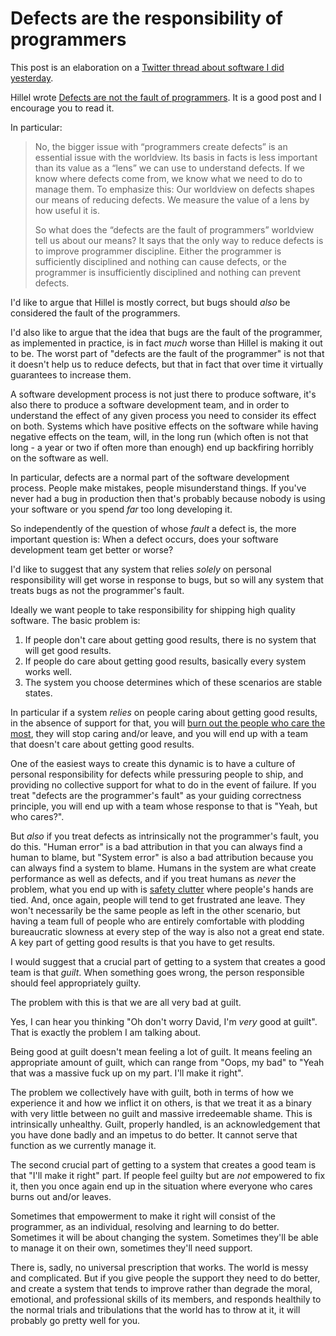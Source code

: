 # Defects are the responsibility of programmers

This post is an elaboration on a [Twitter thread about software I did yesterday](https://twitter.com/DRMacIver/status/1265967699743649793).

Hillel wrote [Defects are not the fault of programmers](https://buttondown.email/hillelwayne/archive/defects-are-not-the-fault-of-programmers/). It is a good post and I encourage you to read it.

In particular:

> No, the bigger issue with “programmers create defects” is an essential issue with the worldview. Its basis in facts is less important than its value as a “lens” we can use to understand defects. If we know where defects come from, we know what we need to do to manage them. To emphasize this: Our worldview on defects shapes our means of reducing defects. We measure the value of a lens by how useful it is.
>
> So what does the “defects are the fault of programmers” worldview tell us about our means? It says that the only way to reduce defects is to improve programmer discipline. Either the programmer is sufficiently disciplined and nothing can cause defects, or the programmer is insufficiently disciplined and nothing can prevent defects. 

I'd like to argue that Hillel is mostly correct, but bugs should *also* be considered the fault of the programmers.

I'd also like to argue that the idea that bugs are the fault of the programmer, as implemented in practice, is in fact *much* worse than Hillel is making it out to be. The worst part of "defects are the fault of the programmer" is not that it doesn't help us to reduce defects, but that in fact that over time it virtually guarantees to increase them.

A software development process is not just there to produce software, it's also there to produce a software development team, and in order to understand the effect of any given process you need to consider its effect on both. Systems which have positive effects on the software while having negative effects on the team, will, in the long run (which often is not that long - a year or two if often more than enough) end up backfiring horribly on the software as well.

In particular, defects are a normal part of the software development process. People make mistakes, people misunderstand things. If you've never had a bug in production then that's probably because nobody is using your software or you spend *far* too long developing it.

So independently of the question of whose *fault* a defect is, the more important question is: When a defect occurs, does your software development team get better or worse?

I'd like to suggest that any system that relies *solely* on personal responsibility will get worse in response to bugs, but so will any system that treats bugs as not the programmer's fault.

Ideally we want people to take responsibility for shipping high quality software. The basic problem is:

1. If people don't care about getting good results, there is no system that will get good results.
2. If people do care about getting good results, basically every system works well.
3. The system you choose determines which of these scenarios are stable states.

In particular if a system *relies* on people caring about getting good results, in the absence of support for that, you will [burn out the people who care the most](https://drmaciver.substack.com/p/burnout-as-acedia), they will stop caring and/or leave, and you will end up with a team that doesn't care about getting good results.

One of the easiest ways to create this dynamic is to have a culture of personal responsibility for defects while pressuring people to ship, and providing no collective support for what to do in the event of failure.
If you treat "defects are the programmer's fault" as your guiding correctness principle, you will end up with a team whose response to that is "Yeah, but who cares?".

But *also* if you treat defects as intrinsically not the programmer's fault, you do this. "Human error" is a bad attribution in that you can always find a human to blame, but "System error" is also a bad attribution because you can always find a system to blame. Humans in the system are what create performance as well as defects, and if you treat humans as *never* the problem, what you end up with is [safety clutter](https://www.tandfonline.com/doi/abs/10.1080/14773996.2018.1491147?journalCode=tphs20) where people's hands are tied.
And, once again, people will tend to get frustrated ane leave. They won't necessarily be the same people as left in the other scenario, but having a team full of people who are entirely comfortable with plodding bureaucratic slowness at every step of the way is also not a great end state.
A key part of getting good results is that you have to get results.

I would suggest that a crucial part of getting to a system that creates a good team is that *guilt*. When something goes wrong, the person responsible should feel appropriately guilty.

The problem with this is that we are all very bad at guilt.

Yes, I can hear you thinking "Oh don't worry David, I'm *very* good at guilt". That is exactly the problem I am talking about.

Being good at guilt doesn't mean feeling a lot of guilt. It means feeling an appropriate amount of guilt, which can range from "Oops, my bad" to "Yeah that was a massive fuck up on my part. I'll make it right".

The problem we collectively have with guilt, both in terms of how we experience it and how we inflict it on others, is that we treat it as a binary with very little between no guilt and massive irredeemable shame. This is intrinsically unhealthy. Guilt, properly handled, is an acknowledgement that you have done badly and an impetus to do better. It cannot serve that function as we currently manage it.

The second crucial part of getting to a system that creates a good team is that "I'll make it right" part.
If people feel guilty but are *not* empowered to fix it, then you once again end up in the situation where everyone who cares burns out and/or leaves.

Sometimes that empowerment to make it right will consist of the programmer, as an individual, resolving and learning to do better. Sometimes it will be about changing the system. Sometimes they'll be able to manage it on their own, sometimes they'll need support.

There is, sadly, no universal prescription that works. The world is messy and complicated. But if you give people the support they need to do better, and create a system that tends to improve rather than degrade the moral, emotional, and professional skills of its members, and responds healthily to the normal trials and tribulations that the world has to throw at it, it will probably go pretty well for you.
